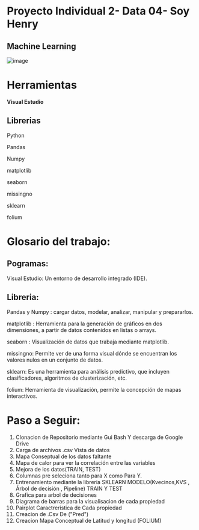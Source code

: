 # Proyecto Individual 2- Data 04- Soy Henry   
## Machine Learning
![image](https://user-images.githubusercontent.com/108296379/182138583-9011699a-f009-4454-885e-80dca182b6c8.png)

# Herramientas

**Visual Estudio**

## Librerias

Python

Pandas 

Numpy

matplotlib

seaborn 

missingno

sklearn

folium

# Glosario del trabajo:

## Pogramas:

Visual Estudio: Un entorno de desarrollo integrado (IDE).

## Libreria:

Pandas y Numpy : cargar datos, modelar, analizar, manipular y prepararlos.

matplotlib : Herramienta para la generación de gráficos en dos dimensiones, a partir de datos contenidos en listas o arrays.

seaborn  : Visualización de datos que trabaja mediante matplotlib.

missingno: Permite ver de una forma visual dónde se encuentran los valores nulos en un conjunto de datos.

sklearn: Es una herramienta para análisis predictivo, que incluyen clasificadores, algoritmos de clusterización, etc. 

folium: Herramienta de visualización, permite la concepción de mapas interactivos.

# Paso a Seguir:
1. Clonacion de Repositorio mediante Gui Bash Y descarga de Google Drive
2. Carga de archivos .csv Vista de datos 
3. Mapa Conseptual de los datos faltante
4. Mapa de calor para ver la correlación entre las variables
5. Mejora de los datos(TRAIN, TEST)
6. Columnas pre seleciona tanto para X como Para Y.
7. Entrenamiento mediante la libreria SKLEARN MODELO(Kvecinos,KVS , Árbol de decisión , Pipeline) TRAIN Y TEST
8. Grafica para arbol de decisiones
9. Diagrama de barras para la visualisacion de cada propiedad  
10. Pairplot Caractreristica de Cada propiedad
11. Creacion de .Csv De ("Pred")
12. Creacion Mapa Conceptual de Latitud y longitud (FOLIUM)


